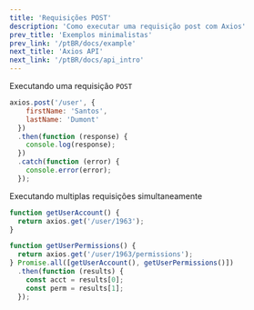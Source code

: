 ```yaml
---
title: 'Requisições POST'
description: 'Como executar uma requisição post com Axios'
prev_title: 'Exemplos minimalistas'
prev_link: '/ptBR/docs/example'
next_title: 'Axios API'
next_link: '/ptBR/docs/api_intro'
---
```


Executando uma requisição `POST`

```js
axios.post('/user', {
    firstName: 'Santos',
    lastName: 'Dumont'
  })
  .then(function (response) {
    console.log(response);
  })
  .catch(function (error) {
    console.error(error);
  });
```

Executando multiplas requisições simultaneamente

```js
function getUserAccount() {
  return axios.get('/user/1963');
}

function getUserPermissions() {
  return axios.get('/user/1963/permissions');
} Promise.all([getUserAccount(), getUserPermissions()])
  .then(function (results) {
    const acct = results[0];
    const perm = results[1];
  });
```
